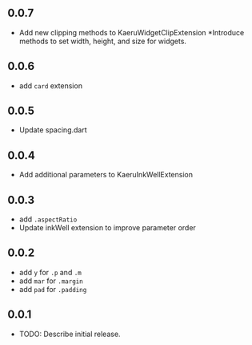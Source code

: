 ## 0.0.7
* Add new clipping methods to KaeruWidgetClipExtension
*Introduce methods to set width, height, and size for widgets.

## 0.0.6
* add `card` extension

## 0.0.5
* Update spacing.dart

## 0.0.4
* Add additional parameters to KaeruInkWellExtension

## 0.0.3
* add `.aspectRatio`
* Update inkWell extension to improve parameter order

## 0.0.2
* add `y` for `.p` and `.m`
* add `mar` for `.margin`
* add `pad` for `.padding`

## 0.0.1

* TODO: Describe initial release.
